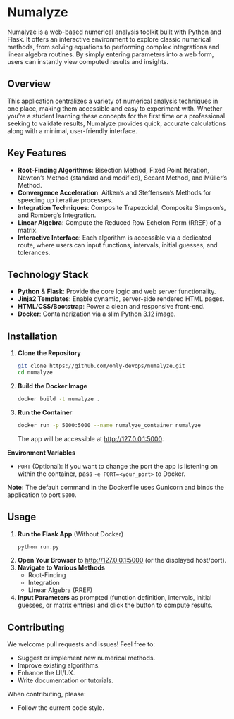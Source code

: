 # Numalyze

Numalyze is a web-based numerical analysis toolkit built with Python and Flask. It offers an interactive environment to explore classic numerical methods, from solving equations to performing complex integrations and linear algebra routines. By simply entering parameters into a web form, users can instantly view computed results and insights.

## Overview

This application centralizes a variety of numerical analysis techniques in one place, making them accessible and easy to experiment with. Whether you’re a student learning these concepts for the first time or a professional seeking to validate results, Numalyze provides quick, accurate calculations along with a minimal, user-friendly interface.

## Key Features

- **Root-Finding Algorithms**: Bisection Method, Fixed Point Iteration, Newton’s Method (standard and modified), Secant Method, and Müller’s Method.
- **Convergence Acceleration**: Aitken’s and Steffensen’s Methods for speeding up iterative processes.
- **Integration Techniques**: Composite Trapezoidal, Composite Simpson’s, and Romberg’s Integration.
- **Linear Algebra**: Compute the Reduced Row Echelon Form (RREF) of a matrix.
- **Interactive Interface**: Each algorithm is accessible via a dedicated route, where users can input functions, intervals, initial guesses, and tolerances.

## Technology Stack

- **Python** & **Flask**: Provide the core logic and web server functionality.
- **Jinja2 Templates**: Enable dynamic, server-side rendered HTML pages.
- **HTML/CSS/Bootstrap**: Power a clean and responsive front-end.
- **Docker**: Containerization via a slim Python 3.12 image.

## Installation

1. **Clone the Repository**
   ```bash
   git clone https://github.com/only-devops/numalyze.git
   cd numalyze
   ```
2. **Build the Docker Image**
   ```bash
   docker build -t numalyze .
   ```
3. **Run the Container**
   ```bash
   docker run -p 5000:5000 --name numalyze_container numalyze
   ```
   The app will be accessible at http://127.0.0.1:5000.

**Environment Variables**

- `PORT` (Optional): If you want to change the port the app is listening on within the container, pass `-e PORT=<your_port>` to Docker.

**Note:** The default command in the Dockerfile uses Gunicorn and binds the application to port `5000`.

## Usage

1. **Run the Flask App** (Without Docker)
   ```bash
   python run.py
   ```
2. **Open Your Browser** to http://127.0.0.1:5000 (or the displayed host/port).
3. **Navigate to Various Methods**
   - Root-Finding
   - Integration
   - Linear Algebra (RREF)
4. **Input Parameters** as prompted (function definition, intervals, initial guesses, or matrix entries) and click the button to compute results.

## Contributing

We welcome pull requests and issues! Feel free to:

- Suggest or implement new numerical methods.
- Improve existing algorithms.
- Enhance the UI/UX.
- Write documentation or tutorials.

When contributing, please:

- Follow the current code style.
